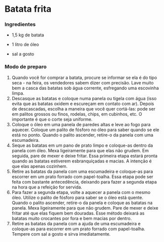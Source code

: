 # Batata frita 

### Ingredientes

- 1,5 kg de batata

- 1 litro de óleo

- sal a gosto

  

### Modo de preparo

1. Quando você for comprar a batata, procure se informar se ela é do  tipo seca - na feira, os vendedores sabem dizer com precisão. Lave muito bem a casca das batatas sob água corrente, esfregando uma escovinha  limpa. 
2. Descasque as batatas e coloque numa panela ou tigela com água (isso  evita que as batatas oxidem e escureçam em contato com ar). Depois de  descascadas, escolha a maneira que você quer cortá-las: pode ser em  palitos grossos ou finos, rodelas, chips, em cubinhos, etc. O importante é que o corte seja uniforme. 
3. Coloque o óleo em uma panela de paredes altas e leve ao fogo para  aquecer. Coloque um palito de fósforo no óleo para saber quando se ele  está no ponto. Quando o palito ascender, retire-o da panela com uma  escumadeira. 
4. Seque as batatas em um pano de prato limpo e coloque-as dentro da  panela com óleo. Mexa ligeiramente para que elas não grudem. Em seguida, pare de mexer e deixe fritar. Essa primeira etapa estará pronta quando  as batatas estiverem esbranquiçadas e macias. A intenção é que elas  apenas cozinhem. 
5. Retire as batatas da panela com uma escumadeira e coloque-as para  escorrer em um prato forrado com papel-toalha. Essa etapa pode ser feita com bastante antecedência, deixando para fazer a segunda etapa na hora  que a refeição for servida. 
6. Para fazer a segunda etapa, volte a aquecer a panela com o mesmo  óleo. Utilize o palito de fósforo para saber se o óleo está quente.  Quando o palito ascender, retire-o da panela e coloque as batatas na  panela. Mexa ligeiramente para que não grudem. Pare de mexer e deixe  fritar até que elas fiquem bem douradas. Esse método deixará as batatas  muito crocantes por fora e bem macias por dentro. 
7. Retire as batatas da panela com a ajuda de uma escumadeira e  coloque-as para escorrer em um prato forrado com papel-toalha. Tempere  com sal a gosto e sirva imediatamente.
